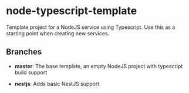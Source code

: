 # node-typescript-template
Template project for a NodeJS service using Typescript.  Use this as a starting point when creating new services.

## Branches

- **master**: The base template, an empty NodeJS project with typescript build support

- **nestjs**: Adds basic NestJS support
